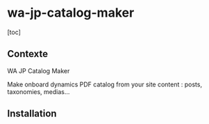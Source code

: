 
# wa-jp-catalog-maker
[toc]

## Contexte
WA JP Catalog Maker

Make onboard dynamics PDF catalog from your site content : posts, taxonomies, medias... 

## Installation
